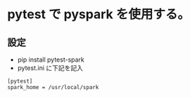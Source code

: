 # pytest で pyspark を使用する。

## 設定

- pip install pytest-spark
- pytest.ini に下記を記入

```
[pytest]
spark_home = /usr/local/spark
```
